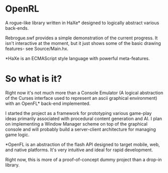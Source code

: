OpenRL
======

A rogue-like library written in HaXe* designed to logically abstract various back-ends.

Rebrogue.swf provides a simple demonstration of the current progress. It isn't interactive at the moment, but it just shows some of the basic drawing features- see Source/Main.hx.

*HaXe is an ECMAScript style language with powerful meta-features.

So what is it?
==============

Right now it's not much more than a Console Emulator (A logical abstraction of the Curses interface used to represent an ascii graphical environment) with an OpenFL* back-end implemented.

I started the project as a framework for prototyping various game-play ideas primarily associated with procedural content generation and AI. I plan on implementing a Window Manager scheme on top of the graphical console and will probably build a server-client architecture for managing game logic.

*OpenFL is an abstraction of the flash API designed to target mobile, web, and native platforms. It's very intuitive and ideal for rapid development.



Right now, this is more of a proof-of-concept dummy project than a drop-in library.
